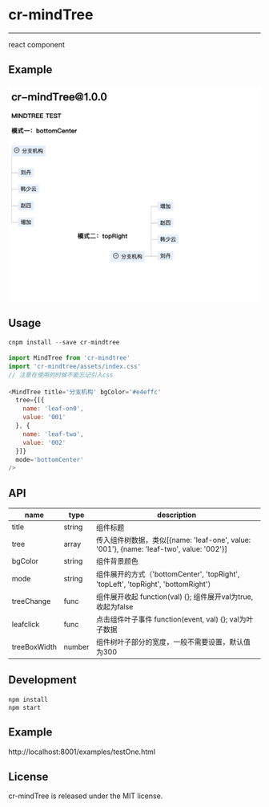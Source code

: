 # cr-mindTree
---

react component

## Example
 <img src="./github/example.png" width = "1000" alt="example" align=center />

## Usage

```jsx
cnpm install --save cr-mindtree
```

```js
import MindTree from 'cr-mindtree'
import 'cr-mindtree/assets/index.css'
// 注意在使用的时候不能忘记引入css

<MindTree title='分支机构' bgColor='#e4effc'
  tree={[{
    name: 'leaf-on0',
    value: '001'
  }, {
    name: 'leaf-two',
    value: '002'
  }]}
  mode='bottomCenter'
/>
```

## API
name | type | description
-----|------|------------
title|string|组件标题
tree|array|传入组件树数据，类似[{name: 'leaf-one', value: '001'}, {name: 'leaf-two', value: '002'}]
bgColor|string|组件背景颜色
mode   |string|组件展开的方式（'bottomCenter', 'topRight', 'topLeft', 'topRight', 'bottomRight'）
treeChange|func|组件展开收起 function(val) {}; 组件展开val为true,收起为false
leafclick|func|点击组件叶子事件 function(event, val) {}; val为叶子数据
treeBoxWidth|number|组件树叶子部分的宽度，一般不需要设置，默认值为300
## Development

```
npm install
npm start
```

## Example

http://localhost:8001/examples/testOne.html


## License

cr-mindTree is released under the MIT license.
